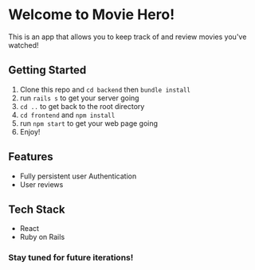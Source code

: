 # Welcome to Movie Hero! 

This is an app that allows you to keep track of and review movies you've watched! 

## Getting Started 

1. Clone this repo and `cd backend` then `bundle install` 
2. run `rails s` to get your server going
3. `cd ..` to get back to the root directory
4. `cd frontend` and `npm install` 
5. run `npm start` to get your web page going 
6. Enjoy!

## Features 
* Fully persistent user Authentication 
* User reviews 

## Tech Stack
* React 
* Ruby on Rails 

### Stay tuned for future iterations!
